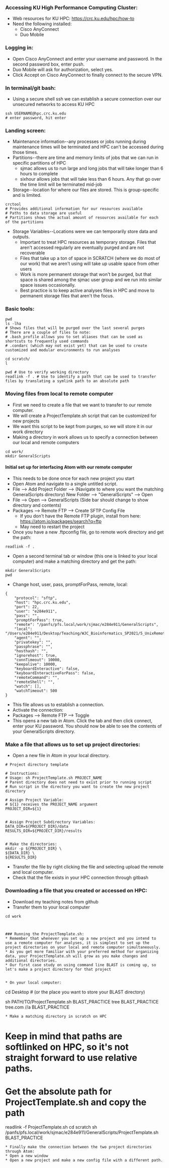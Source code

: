 ### Accessing KU High Performance Computing Cluster:
* Web resources for KU HPC: https://crc.ku.edu/hpc/how-to
* Need the following installed:
  * Cisco AnyConnect
  * Duo Mobile

### Logging in:
* Open Cisco AnyConnect and enter your username and password. In the second password box, enter push.
* Duo Mobile will ask for authorization, select yes.
* Click Accept on Cisco AnyConnect to finally connect to the secure VPN.


### In terminal/git bash:
* Using a secure shell ssh we can establish a secure connection over our unsecured networks to access KU HPC

```
ssh USERNAME@hpc.crc.ku.edu
# enter password, hit enter
```

### Landing screen:
* Maintenance information--any processes or jobs running during maintenance times will be terminated and HPC can't be accessed during those times.
* Partitions--there are time and memory limits of jobs that we can run in specific partitions of HPC
  * sjmac allows us to run large and long jobs that will take longer than 6 hours to complete
  * sixhour allows jobs that will take less than 6 hours. Any that go over the time limit will be terminated mid-job
* Storage--location for where our files are stored. This is group-specific and is limited. 

```
crctool
# Provides additional information for our resources available
# Paths to data storage are useful
# Partitions shows the actual amount of resources available for each of the partitions
```
* Storage Variables--Locations were we can temporarily store data and outputs.
  * Important to treat HPC resources as temporary storage. Files that aren't accessed regularly are eventually purged and are not recoverable
  * Files that take up a ton of space in SCRATCH (where we do most of our work) that we aren't using will take up usable space from other users
  * Work is more permanent storage that won't be purged, but that space is shared among the sjmac user group and we run into similar space issues occasionally.
  * Best practice is to keep active analyses files in HPC and move to permanent storage files that aren't the focus.



### Basic tools:
```
pwd
ls -lha
# Shows files that will be purged over the last several purges
# There are a couple of files to note:
# .bash_profile allows you to set aliases that can be used as shortcuts to frequently used commands
# .condarc (which may not exist yet) that can be used to create customized and modular environments to run analyses
```

```
cd scratch/
l

pwd # Use to verify working directory
readlink -f . # Use to identify a path that can be used to transfer files by translating a symlink path to an absolute path
```

### Moving files from local to remote computer
* First we need to create a file that we want to transfer to our remote computer.
* We will create a ProjectTemplate.sh script that can be customized for new projects
* We want this script to be kept from purges, so we will store it in our work directory 
* Making a directory in work allows us to specify a connection between our local and remote computers
```
cd work/
mkdir GeneralScripts
```


#### Initial set up for interfacing Atom with our remote computer
* This needs to be done once for each new project you start
* Open Atom and navigate to a single untitled script.
* File --> Add Project Folder --> (Navigate to where you want the matching GeneralScripts directory) New Folder --> "GeneralScripts" --> Open
* File --> Open --> GeneralScripts (Side bar should change to show directory and contents)
* Packages --> Remote FTP --> Create SFTP Config File
  * If you don't have the Remote FTP plugin, install from here: https://atom.io/packages/search?q=ftp
  * May need to restart the project
* Once you have a new .ftpconfig file, go to remote work directory and get the path:
```
readlink -f .
```
* Open a second terminal tab or window (this one is linked to your local computer) and make a matching directory and get the path:
```
mkdir GeneralScripts
pwd
```

* Change host, user, pass, promptForPass, remote, local:
```
{
    "protocol": "sftp",
    "host": "hpc.crc.ku.edu",
    "port": 22,
    "user": "e284e911",
    "pass": "",
    "promptForPass": true,
    "remote": "/panfs/pfs.local/work/sjmac/e284e911/GeneralScripts",
    "local": "/Users/e284e911/Desktop/Teaching/WJC_Bioinformatics_SP2021/5_UnixRemoteComputing/GeneralScripts",
    "agent": "",
    "privatekey": "",
    "passphrase": "",
    "hosthash": "",
    "ignorehost": true,
    "connTimeout": 10000,
    "keepalive": 10000,
    "keyboardInteractive": false,
    "keyboardInteractiveForPass": false,
    "remoteCommand": "",
    "remoteShell": "",
    "watch": [],
    "watchTimeout": 500
}
```
* This file allows us to establish a connection.
* Activate the connection:
* Packages --> Remote FTP --> Toggle
* This opens a new tab in Atom. Click the tab and then click connect, enter your KU password. You should now be able to see the contents of your GeneralScripts directory.


### Make a file that allows us to set up project directories:
* Open a new file in Atom in your local directory.
```
# Project directory template

# Instructions:
# Usage: sh ProjectTemplate.sh PROJECT_NAME
# Parent directory does not need to exist prior to running script
# Run script in the directory you want to create the new project directory

# Assign Project Variable:
# ${1} receives the PROJECT_NAME argument
PROJECT_DIR=${1}


# Assign Project Subdirectory Variables:
DATA_DIR=${PROJECT_DIR}/data
RESULTS_DIR=${PROJECT_DIR}/results


# Make the directories:
mkdir -p ${PROJECT_DIR} \
${DATA_DIR} \
${RESULTS_DIR}
```
* Transfer the file by right clicking the file and selecting upload the remote and local computer.
* Check that the file exists in your HPC connection through gitbash

### Downloading a file that you created or accessed on HPC:
* Download my teaching notes from github
* Transfer them to your local computer
```
cd work



### Running the ProjectTemplate.sh:
* Remember that whenever you set up a new project and you intend to use a remote computer for analyses, it is simplest to set up the project directories on your local and remote computer simultaneously.
* As you get more familiar with your preferred method for organizing data, your ProjectTemplate.sh will grow as you make changes and additional directories.
* Our first case study on using command line BLAST is coming up, so let's make a project directory for that project


* On your local computer:
```
cd Desktop # (or the place you want to store your BLAST directory)

sh PATH/TO/ProjectTemplate.sh BLAST_PRACTICE
tree BLAST_PRACTICE
tree.com //a BLAST_PRACTICE
```
* Make a matching directory in scratch on HPC
```
# Keep in mind that paths are softlinked on HPC, so it's not straight forward to use relative paths.
# Get the absolute path for ProjectTemplate.sh and copy the path

readlink -f ProjectTemplate.sh
cd scratch
sh /panfs/pfs.local/work/sjmac/e284e911/GeneralScripts/ProjectTemplate.sh BLAST_PRACTICE
```
* Finally make the connection between the two project directories through Atom:
* Open a new window
* Open a new project and make a new config file with a different path.




